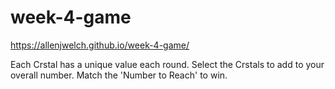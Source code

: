 # week-4-game


https://allenjwelch.github.io/week-4-game/


Each Crstal has a unique value each round. 
Select the Crstals to add to your overall number. 
Match the 'Number to Reach' to win. 
